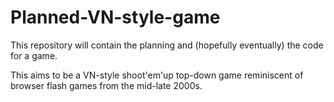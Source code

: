 # Planned-VN-style-game
This repository will contain the planning and (hopefully eventually) the code for a game.


This aims to be a VN-style shoot'em'up top-down game reminiscent of browser flash games from the mid-late 2000s.
  

